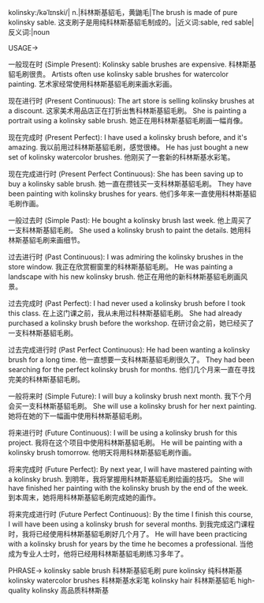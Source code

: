 kolinsky:/kəˈlɪnski/| n.|科林斯基貂毛，黄鼬毛|The brush is made of pure kolinsky sable. 这支刷子是用纯科林斯基貂毛制成的。|近义词:sable, red sable|反义词:|noun

USAGE->

一般现在时 (Simple Present):
Kolinsky sable brushes are expensive. 科林斯基貂毛刷很贵。
Artists often use kolinsky sable brushes for watercolor painting. 艺术家经常使用科林斯基貂毛刷来画水彩画。

现在进行时 (Present Continuous):
The art store is selling kolinsky brushes at a discount.  这家美术用品店正在打折出售科林斯基貂毛刷。
She is painting a portrait using a kolinsky sable brush. 她正在用科林斯基貂毛刷画一幅肖像。

现在完成时 (Present Perfect):
I have used a kolinsky brush before, and it's amazing. 我以前用过科林斯基貂毛刷，感觉很棒。
He has just bought a new set of kolinsky watercolor brushes. 他刚买了一套新的科林斯基水彩笔。

现在完成进行时 (Present Perfect Continuous):
She has been saving up to buy a kolinsky sable brush. 她一直在攒钱买一支科林斯基貂毛刷。
They have been painting with kolinsky brushes for years. 他们多年来一直使用科林斯基貂毛刷作画。


一般过去时 (Simple Past):
He bought a kolinsky brush last week. 他上周买了一支科林斯基貂毛刷。
She used a kolinsky brush to paint the details. 她用科林斯基貂毛刷来画细节。

过去进行时 (Past Continuous):
I was admiring the kolinsky brushes in the store window. 我正在欣赏橱窗里的科林斯基貂毛刷。
He was painting a landscape with his new kolinsky brush. 他正在用他的新科林斯基貂毛刷画风景。

过去完成时 (Past Perfect):
I had never used a kolinsky brush before I took this class. 在上这门课之前，我从未用过科林斯基貂毛刷。
She had already purchased a kolinsky brush before the workshop.  在研讨会之前，她已经买了一支科林斯基貂毛刷。


过去完成进行时 (Past Perfect Continuous):
He had been wanting a kolinsky brush for a long time. 他一直想要一支科林斯基貂毛刷很久了。
They had been searching for the perfect kolinsky brush for months. 他们几个月来一直在寻找完美的科林斯基貂毛刷。


一般将来时 (Simple Future):
I will buy a kolinsky brush next month. 我下个月会买一支科林斯基貂毛刷。
She will use a kolinsky brush for her next painting. 她将在她的下一幅画中使用科林斯基貂毛刷。

将来进行时 (Future Continuous):
I will be using a kolinsky brush for this project. 我将在这个项目中使用科林斯基貂毛刷。
He will be painting with a kolinsky brush tomorrow. 他明天将用科林斯基貂毛刷作画。

将来完成时 (Future Perfect):
By next year, I will have mastered painting with a kolinsky brush. 到明年，我将掌握用科林斯基貂毛刷绘画的技巧。
She will have finished her painting with the kolinsky brush by the end of the week. 到本周末，她将用科林斯基貂毛刷完成她的画作。

将来完成进行时 (Future Perfect Continuous):
By the time I finish this course, I will have been using a kolinsky brush for several months. 到我完成这门课程时，我将已经使用科林斯基貂毛刷好几个月了。
He will have been practicing with a kolinsky brush for years by the time he becomes a professional. 当他成为专业人士时，他将已经用科林斯基貂毛刷练习多年了。



PHRASE->
kolinsky sable brush 科林斯基貂毛刷
pure kolinsky 纯科林斯基
kolinsky watercolor brushes 科林斯基水彩笔
kolinsky hair 科林斯基貂毛
high-quality kolinsky 高品质科林斯基
